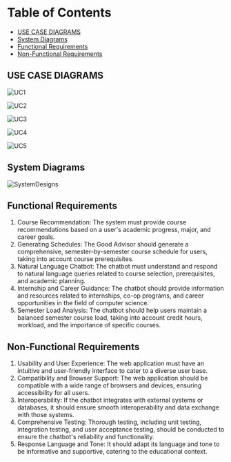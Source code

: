 # Table of Contents
- [USE CASE DIAGRAMS](#use-case-diagrams)
- [System Diagrams](#system-diagrams)
- [Functional Requirements](#functional-requirements)
- [Non-Functional Requirements](#non-functional-requirements)

## USE CASE DIAGRAMS

![UC1](https://github.com/CSC-4350-FL2023/TheGoodAdvisor/assets/84640675/749603d2-03bc-4193-9fe5-df9f00c1c354)

![UC2](https://github.com/CSC-4350-FL2023/TheGoodAdvisor/assets/84640675/d9acf0a6-9191-4135-91d6-98bc8690c334)

![UC3](https://github.com/CSC-4350-FL2023/TheGoodAdvisor/assets/84640675/52a06a19-9842-4def-9c95-2b9f070655a2)

![UC4](https://github.com/CSC-4350-FL2023/TheGoodAdvisor/assets/84640675/29be5af5-ae62-4a59-9302-33f889fb072e)

![UC5](https://github.com/CSC-4350-FL2023/TheGoodAdvisor/assets/84640675/6377baf8-c40f-4c46-9caf-fbdff1d8d3c7)

## System Diagrams

![SystemDesigns](https://github.com/CSC-4350-FL2023/TheGoodAdvisor/assets/84640675/fb7427b4-50d8-4b62-a049-55b922926b5a)

## Functional Requirements

1. Course Recommendation: The system must provide course recommendations based on a user's academic progress, major, and career goals.
2. Generating Schedules: The Good Advisor should generate a comprehensive, semester-by-semester course schedule for users, taking into account course prerequisites.
3. Natural Language Chatbot: The chatbot must understand and respond to natural language queries related to course selection, prerequisites, and academic planning.
4. Internship and Career Guidance: The chatbot should provide information and resources related to internships, co-op programs, and career opportunities in the field of computer science.
5. Semester Load Analysis: The chatbot should help users maintain a balanced semester course load, taking into account credit hours, workload, and the importance of specific courses.

## Non-Functional Requirements
    
1. Usability and User Experience: The web application must have an intuitive and user-friendly interface to cater to a diverse user base.
2. Compatibility and Browser Support: The web application should be compatible with a wide range of browsers and devices, ensuring accessibility for all users.
3. Interoperability: If the chatbot integrates with external systems or databases, it should ensure smooth interoperability and data exchange with those systems.
4. Comprehensive Testing: Thorough testing, including unit testing, integration testing, and user acceptance testing, should be conducted to ensure the chatbot's reliability and functionality.
5. Response Language and Tone: It should adapt its language and tone to be informative and supportive, catering to the educational context.

